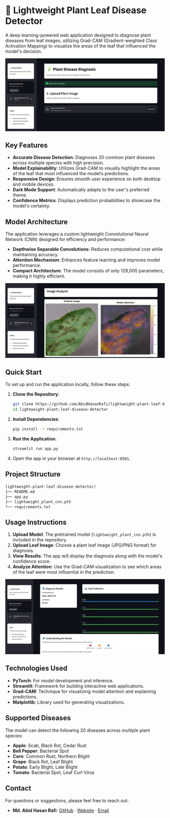 # 🌿 Lightweight Plant Leaf Disease Detector

A deep learning-powered web application designed to diagnose plant diseases from leaf images, utilizing Grad-CAM (Gradient-weighted Class Activation Mapping) to visualize the areas of the leaf that influenced the model's decision.

![App Header](https://raw.githubusercontent.com/AbidHasanRafi/lightweight-plant-leaf-disease-detector/main/assets/header.png)

## Key Features

- **Accurate Disease Detection**: Diagnoses 20 common plant diseases across multiple species with high precision.
- **Model Explainability**: Utilizes Grad-CAM to visually highlight the areas of the leaf that most influenced the model’s predictions.
- **Responsive Design**: Ensures smooth user experience on both desktop and mobile devices.
- **Dark Mode Support**: Automatically adapts to the user's preferred theme.
- **Confidence Metrics**: Displays prediction probabilities to showcase the model's certainty.

## Model Architecture

The application leverages a custom lightweight Convolutional Neural Network (CNN) designed for efficiency and performance:
- **Depthwise Separable Convolutions**: Reduces computational cost while maintaining accuracy.
- **Attention Mechanism**: Enhances feature learning and improves model performance.
- **Compact Architecture**: The model consists of only 128,000 parameters, making it highly efficient.

![Grad-CAM Visualization](https://raw.githubusercontent.com/AbidHasanRafi/lightweight-plant-leaf-disease-detector/main/assets/grad-cam.png)

## Quick Start

To set up and run the application locally, follow these steps:

1. **Clone the Repository**:
   ```bash
   git clone https://github.com/AbidHasanRafi/lightweight-plant-leaf-disease-detector.git
   cd lightweight-plant-leaf-disease-detector
   ```

2. **Install Dependencies**:
   ```bash
   pip install -r requirements.txt
   ```

3. **Run the Application**:
   ```bash
   streamlit run app.py
   ```

4. Open the app in your browser at `http://localhost:8501`.

## Project Structure

```
lightweight-plant-leaf-disease-detector/
├── README.md
├── app.py
├── lightweight_plant_cnn.pth
└── requirements.txt
```

## Usage Instructions

1. **Upload Model**: The pretrained model (`lightweight_plant_cnn.pth`) is included in the repository.
2. **Upload Leaf Image**: Choose a plant leaf image (JPG/PNG format) for diagnosis.
3. **View Results**: The app will display the diagnosis along with the model's confidence score.
4. **Analyze Attention**: Use the Grad-CAM visualization to see which areas of the leaf were most influential in the prediction.

![Results Display](https://raw.githubusercontent.com/AbidHasanRafi/lightweight-plant-leaf-disease-detector/main/assets/result.png)

## Technologies Used

- **PyTorch**: For model development and inference.
- **Streamlit**: Framework for building interactive web applications.
- **Grad-CAM**: Technique for visualizing model attention and explaining predictions.
- **Matplotlib**: Library used for generating visualizations.

## Supported Diseases

The model can detect the following 20 diseases across multiple plant species:

- **Apple**: Scab, Black Rot, Cedar Rust
- **Bell Pepper**: Bacterial Spot
- **Corn**: Common Rust, Northern Blight
- **Grape**: Black Rot, Leaf Blight
- **Potato**: Early Blight, Late Blight
- **Tomato**: Bacterial Spot, Leaf Curl Virus

## Contact

For questions or suggestions, please feel free to reach out:

- **Md. Abid Hasan Rafi**: [GitHub](https://github.com/AbidHasanRafi) · [Website](https://abidhasanrafi.github.io) · [Email](mailto:ahr16.abidhasanrafi@gmail.com)
